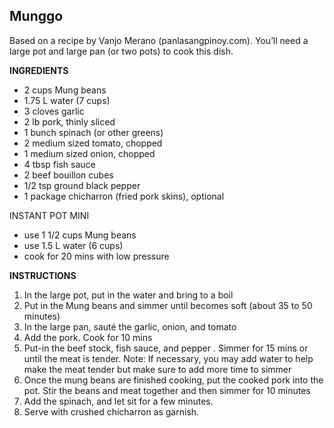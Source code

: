 ## Munggo

Based on a recipe by Vanjo Merano (panlasangpinoy.com). You’ll need a large pot and large pan (or two pots) to cook this dish.

**INGREDIENTS**

* 2 cups Mung beans
* 1.75 L water (7 cups)
* 3 cloves garlic
* 2 lb pork, thinly sliced
* 1 bunch spinach (or other greens)
* 2 medium sized tomato, chopped
* 1 medium sized onion, chopped
* 4 tbsp fish sauce
* 2 beef bouillon cubes
* 1/2 tsp ground black pepper
* 1 package chicharron (fried pork skins), optional

INSTANT POT MINI

- use 1 1/2 cups Mung beans
- use 1.5 L water (6 cups)
- cook for 20 mins with low pressure

**INSTRUCTIONS**

1. In the large pot, put in the water and bring to a boil
1. Put in the Mung beans and simmer until becomes soft (about 35 to 50 minutes)
1. In the large pan, sauté the garlic, onion, and tomato
1. Add the pork. Cook for 10 mins
1. Put-in the beef stock, fish sauce, and pepper . Simmer for 15 mins or until the meat is tender. Note: If necessary, you may add water to help make the meat tender but make sure to add more time to simmer
1. Once the mung beans are finished cooking, put the cooked pork into the pot. Stir the beans and meat together and then simmer for 10 minutes
1. Add the spinach, and let sit for a few minutes.
1. Serve with crushed chicharron as garnish.
